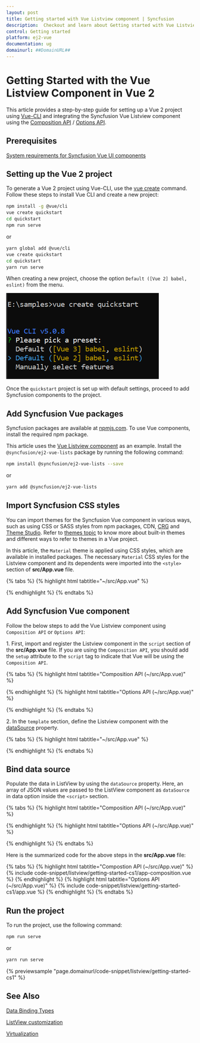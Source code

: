 ```yaml
---
layout: post
title: Getting started with Vue Listview component | Syncfusion
description:  Checkout and learn about Getting started with Vue Listview component of Syncfusion Essential JS 2 and more details.
control: Getting started 
platform: ej2-vue
documentation: ug
domainurl: ##DomainURL##
---
```


# Getting Started with the Vue Listview Component in Vue 2

This article provides a step-by-step guide for setting up a Vue 2 project using [Vue-CLI](https://cli.vuejs.org/) and integrating the Syncfusion Vue Listview component using the [Composition API](https://vuejs.org/guide/introduction.html#composition-api) / [Options API](https://vuejs.org/guide/introduction.html#options-api).

## Prerequisites

[System requirements for Syncfusion Vue UI components](https://ej2.syncfusion.com/vue/documentation/system-requirements/)

## Setting up the Vue 2 project

To generate a Vue 2 project using Vue-CLI, use the [vue create](https://cli.vuejs.org/#getting-started) command. Follow these steps to install Vue CLI and create a new project:

```bash
npm install -g @vue/cli
vue create quickstart
cd quickstart
npm run serve
```

or

```bash
yarn global add @vue/cli
vue create quickstart
cd quickstart
yarn run serve
```

When creating a new project, choose the option `Default ([Vue 2] babel, eslint)` from the menu.

![Vue 2 project](../appearance/images/vue2-terminal.png)

Once the `quickstart` project is set up with default settings, proceed to add Syncfusion components to the project.

## Add Syncfusion Vue packages

Syncfusion packages are available at [npmjs.com](https://www.npmjs.com/search?q=ej2-vue). To use Vue components, install the required npm package.

This article uses the [Vue Listview component](https://www.syncfusion.com/vue-components/vue-listview) as an example. Install the `@syncfusion/ej2-vue-lists` package by running the following command:

```bash
npm install @syncfusion/ej2-vue-lists --save
```
or

```bash
yarn add @syncfusion/ej2-vue-lists
```

## Import Syncfusion CSS styles

You can import themes for the Syncfusion Vue component in various ways, such as using CSS or SASS styles from npm packages, CDN, [CRG](https://ej2.syncfusion.com/javascript/documentation/common/custom-resource-generator/) and [Theme Studio](https://ej2.syncfusion.com/vue/documentation/appearance/theme-studio/). Refer to [themes topic](https://ej2.syncfusion.com/vue/documentation/appearance/theme/) to know more about built-in themes and different ways to refer to themes in a Vue project.

In this article, the `Material` theme is applied using CSS styles, which are available in installed packages. The necessary `Material` CSS styles for the Listview component and its dependents were imported into the `<style>` section of **src/App.vue** file.

{% tabs %}
{% highlight html tabtitle="~/src/App.vue" %}

<style>
@import "../node_modules/@syncfusion/ej2-base/styles/material.css";
@import "../node_modules/@syncfusion/ej2-buttons/styles/material.css";
@import "../node_modules/@syncfusion/ej2-vue-lists/styles/material.css";
</style>

{% endhighlight %}
{% endtabs %}

## Add Syncfusion Vue component

Follow the below steps to add the Vue Listview component using `Composition API` or `Options API`:

1\. First, import and register the Listview component in the `script` section of the **src/App.vue** file. If you are using the `Composition API`, you should add the `setup` attribute to the `script` tag to indicate that Vue will be using the `Composition API`.

{% tabs %}
{% highlight html tabtitle="Composition API (~/src/App.vue)" %}

<script setup>
import { ListViewComponent as EjsListview } from '@syncfusion/ej2-vue-lists';
</script>

{% endhighlight %}
{% highlight html tabtitle="Options API (~/src/App.vue)" %}

<script>
import { ListViewComponent } from '@syncfusion/ej2-vue-lists';

export default {
  components: {
    'ejs-listview': ListViewComponent
  }
}
</script>

{% endhighlight %}
{% endtabs %}

2\. In the `template` section, define the Listview component with the [dataSource](https://ej2.syncfusion.com/staging/vue/documentation/api/list-view#datasource) property.

{% tabs %}
{% highlight html tabtitle="~/src/App.vue" %}

<template>
    <div id="app">
    <ejs-listview id='flat-list' :dataSource='dataSource' width="330px"></ejs-listview>
  </div>
</template>

{% endhighlight %}
{% endtabs %}

## Bind data source

Populate the data in ListView by using the `dataSource` property. Here, an array of JSON values are passed to the ListView component as `dataSource` in data option inside the `<script>` section.

{% tabs %}
{% highlight html tabtitle="Composition API (~/src/App.vue)" %}

<template>
    <div id="app">
    <ejs-listview id='flat-list' :dataSource='dataSource' width="330px"></ejs-listview>
  </div>
</template>
<script setup>
import { ListViewComponent as EjsListview } from '@syncfusion/ej2-vue-lists';
const dataSource = [
        { text: 'Hennessey Venom', id: 'list-01' },
        { text: 'Bugatti Chiron', id: 'list-02' },
        { text: 'Bugatti Veyron Super Sport', id: 'list-03' },
        { text: 'SSC Ultimate Aero', id: 'list-04' },
        { text: 'Koenigsegg CCR', id: 'list-05' },
        { text: 'McLaren F1', id: 'list-06' },
        { text: 'Aston Martin One- 77', id: 'list-07' },
        { text: 'Jaguar XJ220', id: 'list-08' },
        { text: 'McLaren P1', id: 'list-09' },
        { text: 'Ferrari LaFerrari', id: 'list-10' },
      ];
</script>

{% endhighlight %}
{% highlight html tabtitle="Options API (~/src/App.vue)" %}

<template>
    <div id="app">
    <ejs-listview id='flat-list' :dataSource='dataSource' width="330px"></ejs-listview>
  </div>
</template>
<script>
import { ListViewComponent } from '@syncfusion/ej2-vue-lists';
export default {
  components: {
    'ejs-listview': ListViewComponent
  },
  name: 'app',
   data () {
    return {
       dataSource : [
        { text: 'Hennessey Venom', id: 'list-01' },
        { text: 'Bugatti Chiron', id: 'list-02' },
        { text: 'Bugatti Veyron Super Sport', id: 'list-03' },
        { text: 'SSC Ultimate Aero', id: 'list-04' },
        { text: 'Koenigsegg CCR', id: 'list-05' },
        { text: 'McLaren F1', id: 'list-06' },
        { text: 'Aston Martin One- 77', id: 'list-07' },
        { text: 'Jaguar XJ220', id: 'list-08' },
        { text: 'McLaren P1', id: 'list-09' },
        { text: 'Ferrari LaFerrari', id: 'list-10' },
      ]
    }
  }
}
</script>

{% endhighlight %}
{% endtabs %}

Here is the summarized code for the above steps in the **src/App.vue** file:

{% tabs %}
{% highlight html tabtitle="Compostion API (~/src/App.vue)" %}
{% include code-snippet/listview/getting-started-cs1/app-composition.vue %}
{% endhighlight %}
{% highlight html tabtitle="Options API (~/src/App.vue)" %}
{% include code-snippet/listview/getting-started-cs1/app.vue %}
{% endhighlight %}
{% endtabs %}

## Run the project

To run the project, use the following command:

```bash
npm run serve
```

or

```bash
yarn run serve
```
        
{% previewsample "page.domainurl/code-snippet/listview/getting-started-cs1" %}

## See Also

[Data Binding Types](./data-binding)

[ListView customization](./customizing-templates)

[Virtualization](./virtualization)

